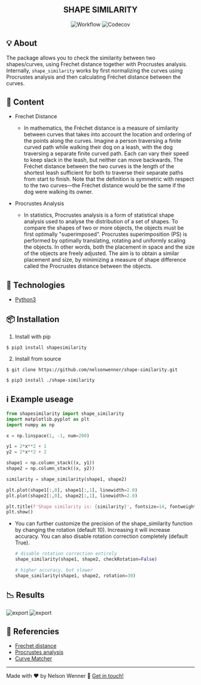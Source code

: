 <h2 align="center">
  SHAPE SIMILARITY
</h2>

<p align="center">
  <img alt="Workflow" src="https://github.com/nelsonwenner/shape-similarity/workflows/CI/badge.svg">
  <img alt="Codecov" src="https://codecov.io/gh/nelsonwenner/shape-similarity/branch/master/graph/badge.svg">
</p>

## :bulb: About
The package allows you to check the similarity between two shapes/curves, using Frechet distance together with Procrustes analysis.
Internally, `shape_similarity` works by first normalizing the curves using Procrustes analysis and then calculating Fréchet distance between the curves.

## :page_facing_up: Content
* Frechet Distance
  * In mathematics, the Fréchet distance is a measure of similarity between curves that takes into account the location and ordering of the points along the curves. Imagine a person traversing a finite curved path while walking their dog on a leash, with the dog traversing a separate finite curved path. Each can vary their speed to keep slack in the leash, but neither can move backwards. The Fréchet distance between the two curves is the length of the shortest leash sufficient for both to traverse their separate paths from start to finish. Note that the definition is symmetric with respect to the two curves—the Fréchet distance would be the same if the dog were walking its owner.
  
* Procrustes Analysis
  * In statistics, Procrustes analysis is a form of statistical shape analysis used to analyse the distribution of a set of shapes. To compare the shapes of two or more objects, the objects must be first optimally "superimposed". Procrustes superimposition (PS) is performed by optimally translating, rotating and uniformly scaling the objects. In other words, both the placement in space and the size of the objects are freely adjusted. The aim is to obtain a similar placement and size, by minimizing a measure of shape difference called the Procrustes distance between the objects.  

## :rocket: Technologies
* [Python3](https://www.python.org/)

## :package: Installation
1. Install with pip
```shell
$ pip3 install shapesimilarity
```
2. Install from source
```shell
$ git clone https://github.com/nelsonwenner/shape-similarity.git

$ pip3 install ./shape-similarity
```

## :information_source: Example useage
```python
from shapesimilarity import shape_similarity
import matplotlib.pyplot as plt
import numpy as np

x = np.linspace(1, -1, num=200)

y1 = 2*x**2 + 1
y2 = 2*x**2 + 2

shape1 = np.column_stack((x, y1))
shape2 = np.column_stack((x, y2))

similarity = shape_similarity(shape1, shape2)

plt.plot(shape1[:,0], shape1[:,1], linewidth=2.0)
plt.plot(shape2[:,0], shape2[:,1], linewidth=2.0)

plt.title(f'Shape similarity is: {similarity}', fontsize=14, fontweight='bold')
plt.show()
```
* You can further customize the precision of the shape_similarity function by changing the rotation (default 10). Increasing it will increase accuracy. You can also disable rotation correction completely (default True).
  ```python
  # disable rotation correction entirely
  shape_similarity(shape1, shape2, checkRotation=False)

  # higher accuracy, but slower
  shape_similarity(shape1, shape2, rotation=30)
  ```

## :chart_with_downwards_trend: Results
![export](https://user-images.githubusercontent.com/40550247/126214358-6aa995aa-15b1-4c60-9f0e-34bbef91a99b.png)
![export](https://user-images.githubusercontent.com/40550247/126214579-302d9220-98ed-4823-992b-d4439145bc5a.png)
## :pushpin: Referencies
* [Frechet distance](https://en.wikipedia.org/wiki/Fr%C3%A9chet_distance)
* [Procrustes analysis](https://en.wikipedia.org/wiki/Procrustes_analysis)
* [Curve Matcher](https://github.com/chanind/curve-matcher)

---
Made with :hearts: by Nelson Wenner :wave: [Get in touch!](https://www.linkedin.com/in/nelsonwenner/)